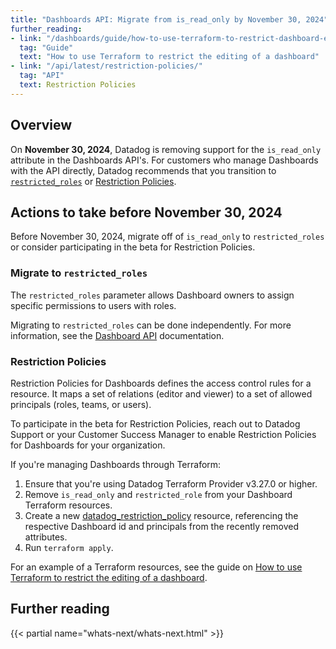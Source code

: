 ```yaml
---
title: "Dashboards API: Migrate from is_read_only by November 30, 2024"
further_reading:
- link: "/dashboards/guide/how-to-use-terraform-to-restrict-dashboard-edit/"
  tag: "Guide"
  text: "How to use Terraform to restrict the editing of a dashboard"
- link: "/api/latest/restriction-policies/"
  tag: "API"
  text: Restriction Policies  
---
```


## Overview

On **November 30, 2024**, Datadog is removing support for the `is_read_only` attribute in the Dashboards API's. For customers who manage Dashboards with the API directly, Datadog recommends that you transition to [`restricted_roles`](#migrate-to-restricted_roles) or [Restriction Policies](#restriction-policies). 

## Actions to take before November 30, 2024

Before November 30, 2024, migrate off of `is_read_only` to `restricted_roles` or consider participating in the beta for Restriction Policies.

### Migrate to `restricted_roles`

The `restricted_roles` parameter allows Dashboard owners to assign specific permissions to users with roles.

Migrating to `restricted_roles` can be done independently. For more information, see the [Dashboard API][1] documentation.

### Restriction Policies

Restriction Policies for Dashboards defines the access control rules for a resource. It maps a set of relations (editor and viewer) to a set of allowed principals (roles, teams, or users). 

To participate in the beta for Restriction Policies, reach out to Datadog Support or your Customer Success Manager to enable Restriction Policies for Dashboards for your organization. 

If you're managing Dashboards through Terraform: 
1. Ensure that you're using Datadog Terraform Provider v3.27.0 or higher.
2. Remove `is_read_only` and `restricted_role` from your Dashboard Terraform resources. 
3. Create a new [datadog_restriction_policy][2] resource, referencing the respective Dashboard id and principals from the recently removed attributes. 
4. Run `terraform apply`.

For an example of a Terraform resources, see the guide on [How to use Terraform to restrict the editing of a dashboard][3].

## Further reading

{{< partial name="whats-next/whats-next.html" >}}

[1]: /api/latest/dashboards/
[2]: https://registry.terraform.io/providers/DataDog/datadog/latest/docs/resources/restriction_policy
[3]: /dashboards/guide/how-to-use-terraform-to-restrict-dashboard-edit/#restricting-a-dashboard-using-a-restriction-policy